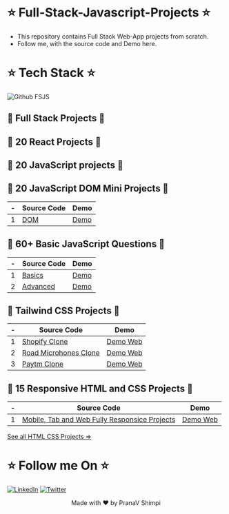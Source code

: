 # ⭐ Full-Stack-Javascript-Projects ⭐


- This repository contains Full Stack Web-App projects from scratch. 
- Follow me, with the source code and Demo here.


# ⭐ Tech Stack ⭐

![Github FSJS](https://user-images.githubusercontent.com/40532644/191911146-8b00b0d7-d540-4aa4-92b4-1ce4f0d52ca0.png)



##  🛑 Full Stack Projects 🛑  


## 🛑 20 React Projects 🛑


## 🛑 20 JavaScript projects 🛑



## 🛑 20 JavaScript DOM Mini Projects 🛑

| - | Source Code | Demo |
|--|--|--|
| 1 | [DOM ](https://github.com/PranaV-Shimpi/JavaScript-DOM/blob/main/JavaScript.md )| [Demo](https://github.com/PranaV-Shimpi/JavaScript-DOM) |

## 🛑 60+ Basic JavaScript Questions 🛑
| - | Source Code | Demo |
|--|--|--|
| 1 | [Basics ](https://github.com/PranaV-Shimpi/JavaScript-Basics )| [Demo](https://github.com/PranaV-Shimpi/JavaScript-Basics/blob/main/35%20JavaScript%20Questions.md) |
| 2 | [Advanced ](https://github.com/PranaV-Shimpi/JavaScript-Basics)| [Demo](https://github.com/PranaV-Shimpi/JavaScript-Basics/blob/main/Advance%20JavaScript%20Questions.md) |

## 🛑 Tailwind CSS Projects 🛑
| - | Source Code | Demo |
|--|--|--|
| 1 | [Shopify Clone](https://github.com/PranaV-Shimpi/HTML-CSS-and-Tailwind-Projects/tree/main/shopify%20Tailwind%20CSS%20clone  )| [Demo Web](https://ps-shopify-tailwind-clone.netlify.app/ ) |
| 2 | [Road Microhones Clone]( https://github.com/PranaV-Shimpi/HTML-CSS-and-Tailwind-Projects/tree/main/Rode%20Microphones%20Tailwind%20CSS%20Clone)| [Demo Web](https://ps-rode-tailwind-clone.netlify.app/ ) |
| 3 | [Paytm Clone](https://github.com/PranaV-Shimpi/HTML-CSS-and-Tailwind-Projects/tree/main/paytm%20Tailwind%20CSS%20clone) | [Demo Web](https://ps-paayytmm-clone.netlify.app/ )

## 🛑 15 Responsive HTML and CSS Projects 🛑
| - | Source Code | Demo |
|--|--|--|
| 1 | [Mobile, Tab and Web Fully Responsice Projects]( https://github.com/PranaV-Shimpi/HTML-CSS-and-Tailwind-Projects/tree/main/Responsive%20HTML%20%26%20CSS%20Projects%207-15 )| [Demo Web]( https://ps-css-project-11.netlify.app/) |

[See all HTML CSS Projects =>](https://github.com/PranaV-Shimpi/HTML-CSS-and-Tailwind-Projects)


# ⭐ Follow me On ⭐
[![LinkedIn](https://img.shields.io/static/v1.svg?label=connect&message=@PranaVShimpi&color=grey&logo=linkedin&style=flat&logoColor=white&colorA=blue)](https://www.linkedin.com/in/pranav-shimpi/) 
[![Twitter](https://img.shields.io/static/v1.svg?label=connect&message=@PranaVShimpi&color=grey&logo=twitter&style=flat&logoColor=white&colorA=blue)](https://twitter.com/pranaavshimpi)
 
   
<p align="center">
 Made with ❤️ by  PranaV Shimpi
</p>
